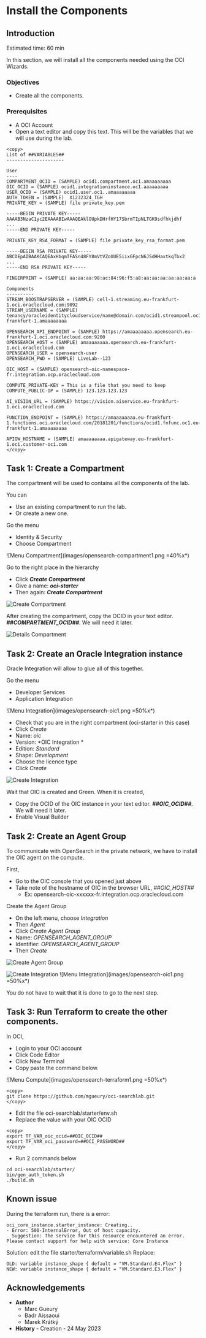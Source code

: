 # Install the Components

## Introduction

Estimated time: 60 min

In this section, we will install all the components needed using the OCI Wizards.

### Objectives

- Create all the components.

### Prerequisites

- A OCI Account
- Open a text editor and copy this text. This will be the variables that we will use during the lab.

````
<copy>
List of ##VARIABLES##
---------------------

User
----
COMPARTMENT_OCID = (SAMPLE) ocid1.compartment.oc1.amaaaaaaaa
OIC_OCID = (SAMPLE) ocid1.integrationinstance.oc1.aaaaaaaaa
USER_OCID = (SAMPLE) ocid1.user.oc1..amaaaaaaaa
AUTH_TOKEN = (SAMPLE)  X1232324_TGH
PRIVATE_KEY = (SAMPLE) file private_key.pem

-----BEGIN PRIVATE KEY-----
AAAAB3NzaC1yc2EAAAABIwAAAQEAklOUpkDHrfHY17SbrmTIpNLTGK9sdfhkjdhf
...
-----END PRIVATE KEY-----

PRIVATE_KEY_RSA_FORMAT = (SAMPLE) file private_key_rsa_format.pem

-----BEGIN RSA PRIVATE KEY-----
ABCDEpAIBAAKCAQEAxHbqmTFASn48FY8mVtVZoUUE5iixGFpcN6JSdHHaxtkqTbx2
...
-----END RSA PRIVATE KEY-----

FINGERPRINT = (SAMPLE) aa:aa:aa:98:ac:84:96:f5:a8:aa:aa:aa:aa:aa:aa:a

Components
----------
STREAM_BOOSTRAPSERVER = (SAMPLE) cell-1.streaming.eu-frankfurt-1.oci.oraclecloud.com:9092
STREAM_USERNAME = (SAMPLE) tenancy/oracleidentitycloudservice/name@domain.com/ocid1.streampool.oc1.eu-frankfurt-1.amaaaaaaaa

OPENSEARCH_API_ENDPOINT = (SAMPLE) https://amaaaaaaaa.opensearch.eu-frankfurt-1.oci.oraclecloud.com:9200
OPENSEARCH_HOST = (SAMPLE) amaaaaaaaa.opensearch.eu-frankfurt-1.oci.oraclecloud.com
OPENSEARCH_USER = opensearch-user
OPENSEARCH_PWD = (SAMPLE) LiveLab--123

OIC_HOST = (SAMPLE) opensearch-oic-namespace-fr.integration.ocp.oraclecloud.com

COMPUTE_PRIVATE-KEY = This is a file that you need to keep
COMPUTE_PUBLIC-IP = (SAMPLE) 123.123.123.123

AI_VISION_URL = (SAMPLE) https://vision.aiservice.eu-frankfurt-1.oci.oraclecloud.com

FUNCTION_ENDPOINT = (SAMPLE) https://amaaaaaaaa.eu-frankfurt-1.functions.oci.oraclecloud.com/20181201/functions/ocid1.fnfunc.oc1.eu-frankfurt-1.amaaaaaaaa

APIGW_HOSTNAME = (SAMPLE) amaaaaaaaa.apigateway.eu-frankfurt-1.oci.customer-oci.com
</copy>
`````


## Task 1: Create a Compartment

The compartment will be used to contains all the components of the lab.

You can
- Use an existing compartment to run the lab. 
- Or create a new one.

Go the menu
- Identity & Security
- Choose Compartment

![Menu Compartment](images/opensearch-compartment1.png =40%x*)

Go to the right place in the hierarchy
- Click ***Create Compartment***
- Give a name: ***oci-starter***
- Then again: ***Create Compartment***

![Create Compartment](images/opensearch-compartment2.png)

After creating the compartment, copy the OCID in your text editor. ***##COMPARTMENT_OCID##***. We will need it later.

![Details Compartment](images/opensearch-compartment3.png)

## Task 2: Create an Oracle Integration instance

Oracle Integration will allow to glue all of this together.

Go the menu
- Developer Services
- Application Integration

![Menu Integration](images/opensearch-oic1.png =50%x*)

- Check that you are in the right compartment (oci-starter in this case)
- Click *Create*
- Name: *oic*
- Version: *OIC Integration *
- Edition: *Standard*
- Shape: *Development*
- Choose the licence type 
- Click *Create*

![Create Integration](images/opensearch-oic2.png)

Wait that OIC is created and Green. 
When it is created, 
- Copy the OCID of the OIC instance in your text editor. ***##OIC_OCID##***. We will need it later.
- Enable Visual Builder



## Task 2: Create an Agent Group

To communicate with OpenSearch in the private network, we have to install the OIC agent on the compute.

First, 
- Go to the OIC console that you opened just above
- Take note of the hostname of OIC in the browser URL,  *##OIC_HOST##*
    - Ex: opensearch-oic-xxxxxx-fr.integration.ocp.oraclecloud.com 

Create the Agent Group
- On the left menu, choose *Integration*
- Then *Agent* 
- Click *Create Agent Group*
- Name: *OPENSEARCH\_AGENT\_GROUP* 
- Identifier: *OPENSEARCH\_AGENT\_GROUP*
- Then *Create*

![Create Agent Group](images/opensearch-oic-agent-group.png)

![Create Integration](images/opensearch-oic3.png)
![Menu Integration](images/opensearch-oic1.png =50%x*)

You do not have to wait that it is done to go to the next step.

## Task 3: Run Terraform to create the other components.

In OCI,

- Login to your OCI account
- Click Code Editor
- Click New Terminal
- Copy paste the command below. 

![Menu Compute](images/opensearch-terraform1.png =50%x*)

````
<copy>
git clone https://github.com/mgueury/oci-searchlab.git
</copy>
````
- Edit the file oci-searchlab/starter/env.sh
- Replace the value with your OIC OCID

````
<copy>
export TF_VAR_oic_ocid=##OIC_OCID##
export TF_VAR_oci_password=##OCI_PASSWORD##
</copy>
````

- Run 2 commands below

````
cd oci-searchlab/starter/
bin/gen_auth_token.sh
./build.sh
````

## Known issue

During the terraform run, there is a error:

```
oci_core_instance.starter_instance: Creating..
- Error: 500-InternalError, Out of host capacity.
  Suggestion: The service for this resource encountered an error. Please contact support for help with service: Core Instance
```

Solution:  edit the file starter/terraform/variable.sh
Replace:
```
OLD: variable instance_shape { default = "VM.Standard.E4.Flex" }
NEW: variable instance_shape { default = "VM.Standard.E3.Flex" }
```

## Acknowledgements

- **Author**
    - Marc Gueury
    - Badr Aissaoui
    - Marek Krátký 
- **History** - Creation - 24 May 2023